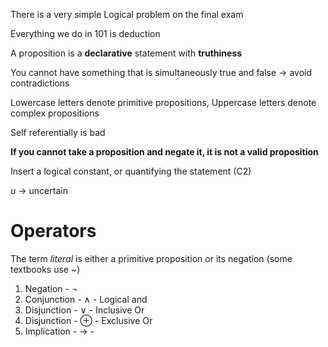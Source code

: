 There is a very simple Logical problem on the final exam

Everything we do in 101 is deduction

A proposition is a **declarative** statement with **truthiness**

You cannot have something that is simultaneously true and false -> avoid contradictions

Lowercase letters denote primitive propositions, Uppercase letters denote complex propositions

Self referentially is bad

**If you cannot take a proposition and negate it, it is not a valid proposition**

Insert a logical constant, or quantifying the statement (C2)

$u$ -> uncertain

# Operators
The term *literal* is either a primitive proposition or its negation (some textbooks use ~)
1. Negation - $\neg$
2. Conjunction - $\land$ - Logical and
3. Disjunction - $\lor$ - Inclusive Or
4. Disjunction - $\oplus$ - Exclusive Or
5. Implication - $\rightarrow$ - 